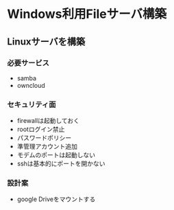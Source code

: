 # Windows利用Fileサーバ構築

## Linuxサーバを構築

### 必要サービス
- samba
- owncloud

### セキュリティ面
- firewallは起動しておく
- rootログイン禁止
- パスワードポリシー
- 準管理アカウント追加
- モデムのポートは起動しない
- sshは基本的にポートを開かない

### 設計案
- google Driveをマウントする
